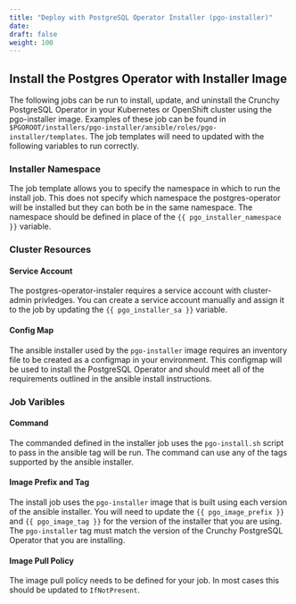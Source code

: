 ```yaml
---
title: "Deploy with PostgreSQL Operator Installer (pgo-installer)"
date:
draft: false
weight: 100
---
```


## Install the Postgres Operator with Installer Image

The following jobs can be run to install, update, and uninstall the Crunchy
PostgreSQL Operator in your Kubernetes or OpenShift cluster using the
pgo-installer image. Examples of these job can be found in
`$PGOROOT/installers/pgo-installer/ansible/roles/pgo-installer/templates`. The
job templates will need to updated with the following variables to run correctly.

### Installer Namespace
The job template allows you to specify the namespace in
which to run the install job. This does not specify which namespace the
postgres-operator will be installed but they can both be in the same namespace.
The namespace should be defined in place of the `{{ pgo_installer_namespace }}`
variable.

### Cluster Resources
#### Service Account
The postgres-operator-instaler
requires a service account with cluster-admin privledges. You can create a
service account manually and assign it to the job by updating the `{{
pgo_installer_sa }}` variable.

#### Config Map
The ansible installer used by the `pgo-installer` image requires
an inventory file to be created as a configmap in your environment. This
configmap will be used to install the  PostgreSQL Operator and should meet all
of the requirements outlined in the ansible install instructions.

### Job Varibles
#### Command
The commanded defined in the installer job uses
the `pgo-install.sh` script to pass in the ansible tag will be run. The command
can use any of the tags supported by the ansible installer.

#### Image Prefix and Tag
The install job uses the `pgo-installer` image that is
built using each version of the ansible installer. You will need to update the
`{{ pgo_image_prefix }}` and `{{ pgo_image_tag }}` for the version of the
installer that you are using. The `pgo-installer` tag must match the version of
the Crunchy PostgreSQL Operator that you are installing.

#### Image Pull Policy
The image pull policy needs to be defined for your job.
In most cases this should be updated to `IfNotPresent`.



